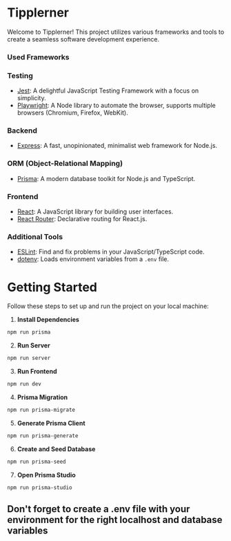 # Tipplerner

Welcome to Tipplerner! This project utilizes various frameworks and tools to create a seamless software development experience.

### Used Frameworks

### Testing

- [Jest](https://jestjs.io/): A delightful JavaScript Testing Framework with a focus on simplicity.
- [Playwright](https://playwright.dev/): A Node library to automate the browser, supports multiple browsers (Chromium, Firefox, WebKit).

### Backend

- [Express](https://expressjs.com/): A fast, unopinionated, minimalist web framework for Node.js.

### ORM (Object-Relational Mapping)

- [Prisma](https://www.prisma.io/): A modern database toolkit for Node.js and TypeScript.

### Frontend

- [React](https://reactjs.org/): A JavaScript library for building user interfaces.
- [React Router](https://reactrouter.com/): Declarative routing for React.js.

### Additional Tools

- [ESLint](https://eslint.org/): Find and fix problems in your JavaScript/TypeScript code.
- [dotenv](https://www.npmjs.com/package/dotenv): Loads environment variables from a `.env` file.

# Getting Started

Follow these steps to set up and run the project on your local machine:

1. **Install Dependencies**

```bash
npm run prisma
```

2. **Run Server**

```bash
npm run server
```

3. **Run Frontend**

```bash
npm run dev
```

4. **Prisma Migration**

```bash
npm run prisma-migrate
```

5. **Generate Prisma Client**

```bash
npm run prisma-generate
```

6. **Create and Seed Database**

```bash
npm run prisma-seed
```

7. **Open Prisma Studio**

```bash
npm run prisma-studio
```

## Don't forget to create a .env file with your environment for the right localhost and database variables
